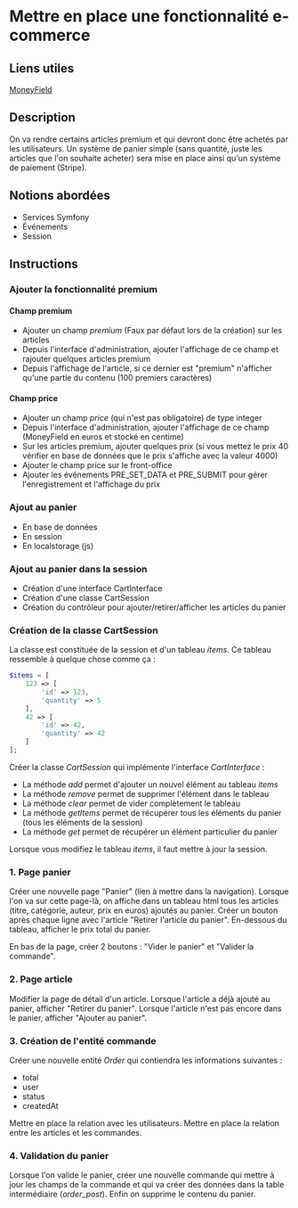 # Mettre en place une fonctionnalité e-commerce

## Liens utiles

[MoneyField](https://symfony.com/bundles/EasyAdminBundle/current/fields/MoneyField.html)

## Description

On va rendre certains articles premium et qui devront donc être achetés par les utilisateurs.
Un système de panier simple (sans quantité, juste les articles que l'on souhaite acheter) sera mise en place ainsi qu'un système de paiement (Stripe).

## Notions abordées

* Services Symfony
* Événements
* Session

## Instructions

### Ajouter la fonctionnalité premium

#### Champ premium

* Ajouter un champ *premium* (Faux par défaut lors de la création) sur les articles
* Depuis l'interface d'administration, ajouter l'affichage de ce champ et rajouter quelques articles premium
* Depuis l'affichage de l'article, si ce dernier est "premium" n'afficher qu'une partie du contenu (100 premiers caractères)

#### Champ price

* Ajouter un champ *price* (qui n'est pas obligatoire) de type integer
* Depuis l'interface d'administration, ajouter l'affichage de ce champ (MoneyField en euros et stocké en centime)
* Sur les articles premium, ajouter quelques prix (si vous mettez le prix 40 vérifier en base de données que le prix s'affiche avec la valeur 4000)
* Ajouter le champ price sur le front-office
* Ajouter les événements PRE_SET_DATA et PRE_SUBMIT pour gérer l'enregistrement et l'affichage du prix

### Ajout au panier

* En base de données
* En session
* En localstorage (js)

### Ajout au panier dans la session

* Création d'une interface CartInterface
* Création d'une classe CartSession
* Création du contrôleur pour ajouter/retirer/afficher les articles du panier

### Création de la classe CartSession

La classe est constituée de la session et d'un tableau *items*. Ce tableau ressemble à quelque chose comme ça :

```php
$items = [
    123 => [
        'id' => 123,
        'quantity' => 5
    ],
    42 => [
        'id' => 42,
        'quantity' => 42
    ]   
];
```

Créer la classe *CartSession* qui implémente l'interface *CartInterface* :

* La méthode *add* permet d'ajouter un nouvel élément au tableau *items*
* La méthode *remove* permet de supprimer l'élément dans le tableau
* La méthode *clear* permet de vider complètement le tableau
* La méthode *getItems* permet de récupérer tous les éléments du panier (tous les éléments de la session)
* La méthode *get* permet de récupérer un élément particulier du panier

Lorsque vous modifiez le tableau *items*, il faut mettre à jour la session.

### 1. Page panier

Créer une nouvelle page "Panier" (lien à mettre dans la navigation). 
Lorsque l'on va sur cette page-là, on affiche dans un tableau html tous les articles (titre, catégorie, auteur, prix en euros) ajoutés au panier.
Créer un bouton après chaque ligne avec l'article "Retirer l'article du panier".
En-dessous du tableau, afficher le prix total du panier.

En bas de la page, créer 2 boutons : "Vider le panier" et "Valider la commande".

### 2. Page article

Modifier la page de détail d'un article. Lorsque l'article a déjà ajouté au panier, afficher "Retirer du panier". Lorsque l'article n'est pas encore dans le panier, afficher "Ajouter au panier".

### 3. Création de l'entité commande

Créer une nouvelle entité *Order* qui contiendra les informations suivantes :
* total
* user
* status
* createdAt

Mettre en place la relation avec les utilisateurs.
Mettre en place la relation entre les articles et les commandes.

### 4. Validation du panier

Lorsque l'on valide le panier, créer une nouvelle commande qui mettre à jour les champs de la commande et qui va créer des données dans la table intermédiaire (*order_post*). Enfin on supprime le contenu du panier.